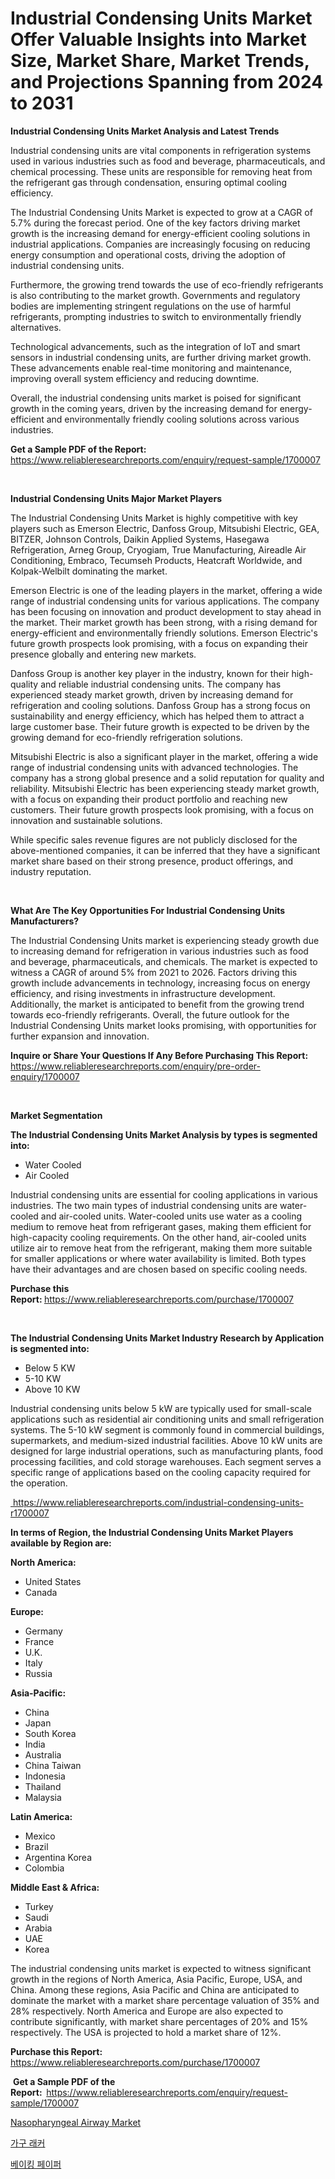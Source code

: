 <p><h1>Industrial Condensing Units Market Offer Valuable Insights into Market Size, Market Share, Market Trends, and Projections Spanning from 2024 to 2031</h1></p><p><strong>Industrial Condensing Units Market Analysis and Latest Trends</strong></p>
<p><p>Industrial condensing units are vital components in refrigeration systems used in various industries such as food and beverage, pharmaceuticals, and chemical processing. These units are responsible for removing heat from the refrigerant gas through condensation, ensuring optimal cooling efficiency.</p><p>The Industrial Condensing Units Market is expected to grow at a CAGR of 5.7% during the forecast period. One of the key factors driving market growth is the increasing demand for energy-efficient cooling solutions in industrial applications. Companies are increasingly focusing on reducing energy consumption and operational costs, driving the adoption of industrial condensing units.</p><p>Furthermore, the growing trend towards the use of eco-friendly refrigerants is also contributing to the market growth. Governments and regulatory bodies are implementing stringent regulations on the use of harmful refrigerants, prompting industries to switch to environmentally friendly alternatives.</p><p>Technological advancements, such as the integration of IoT and smart sensors in industrial condensing units, are further driving market growth. These advancements enable real-time monitoring and maintenance, improving overall system efficiency and reducing downtime.</p><p>Overall, the industrial condensing units market is poised for significant growth in the coming years, driven by the increasing demand for energy-efficient and environmentally friendly cooling solutions across various industries.</p></p>
<p><strong>Get a Sample PDF of the Report:&nbsp;</strong> <a href="https://www.reliableresearchreports.com/enquiry/request-sample/1700007">https://www.reliableresearchreports.com/enquiry/request-sample/1700007</a></p>
<p>&nbsp;</p>
<p><strong>Industrial Condensing Units Major Market Players</strong></p>
<p><p>The Industrial Condensing Units Market is highly competitive with key players such as Emerson Electric, Danfoss Group, Mitsubishi Electric, GEA, BITZER, Johnson Controls, Daikin Applied Systems, Hasegawa Refrigeration, Arneg Group, Cryogiam, True Manufacturing, Aireadle Air Conditioning, Embraco, Tecumseh Products, Heatcraft Worldwide, and Kolpak-Welbilt dominating the market.</p><p>Emerson Electric is one of the leading players in the market, offering a wide range of industrial condensing units for various applications. The company has been focusing on innovation and product development to stay ahead in the market. Their market growth has been strong, with a rising demand for energy-efficient and environmentally friendly solutions. Emerson Electric's future growth prospects look promising, with a focus on expanding their presence globally and entering new markets.</p><p>Danfoss Group is another key player in the industry, known for their high-quality and reliable industrial condensing units. The company has experienced steady market growth, driven by increasing demand for refrigeration and cooling solutions. Danfoss Group has a strong focus on sustainability and energy efficiency, which has helped them to attract a large customer base. Their future growth is expected to be driven by the growing demand for eco-friendly refrigeration solutions.</p><p>Mitsubishi Electric is also a significant player in the market, offering a wide range of industrial condensing units with advanced technologies. The company has a strong global presence and a solid reputation for quality and reliability. Mitsubishi Electric has been experiencing steady market growth, with a focus on expanding their product portfolio and reaching new customers. Their future growth prospects look promising, with a focus on innovation and sustainable solutions.</p><p>While specific sales revenue figures are not publicly disclosed for the above-mentioned companies, it can be inferred that they have a significant market share based on their strong presence, product offerings, and industry reputation.</p></p>
<p>&nbsp;</p>
<p><strong>What Are The Key Opportunities For Industrial Condensing Units Manufacturers?</strong></p>
<p><p>The Industrial Condensing Units market is experiencing steady growth due to increasing demand for refrigeration in various industries such as food and beverage, pharmaceuticals, and chemicals. The market is expected to witness a CAGR of around 5% from 2021 to 2026. Factors driving this growth include advancements in technology, increasing focus on energy efficiency, and rising investments in infrastructure development. Additionally, the market is anticipated to benefit from the growing trend towards eco-friendly refrigerants. Overall, the future outlook for the Industrial Condensing Units market looks promising, with opportunities for further expansion and innovation.</p></p>
<p><strong>Inquire or Share Your Questions If Any Before Purchasing This Report:</strong> <a href="https://www.reliableresearchreports.com/enquiry/pre-order-enquiry/1700007">https://www.reliableresearchreports.com/enquiry/pre-order-enquiry/1700007</a></p>
<p>&nbsp;</p>
<p><strong>Market Segmentation</strong></p>
<p><strong>The Industrial Condensing Units Market Analysis by types is segmented into:</strong></p>
<p><ul><li>Water Cooled</li><li>Air Cooled</li></ul></p>
<p><p>Industrial condensing units are essential for cooling applications in various industries. The two main types of industrial condensing units are water-cooled and air-cooled units. Water-cooled units use water as a cooling medium to remove heat from refrigerant gases, making them efficient for high-capacity cooling requirements. On the other hand, air-cooled units utilize air to remove heat from the refrigerant, making them more suitable for smaller applications or where water availability is limited. Both types have their advantages and are chosen based on specific cooling needs.</p></p>
<p><strong>Purchase this Report:&nbsp;</strong><a href="https://www.reliableresearchreports.com/purchase/1700007">https://www.reliableresearchreports.com/purchase/1700007</a></p>
<p>&nbsp;</p>
<p><strong>The Industrial Condensing Units Market Industry Research by Application is segmented into:</strong></p>
<p><ul><li>Below 5 KW</li><li>5-10 KW</li><li>Above 10 KW</li></ul></p>
<p><p>Industrial condensing units below 5 kW are typically used for small-scale applications such as residential air conditioning units and small refrigeration systems. The 5-10 kW segment is commonly found in commercial buildings, supermarkets, and medium-sized industrial facilities. Above 10 kW units are designed for large industrial operations, such as manufacturing plants, food processing facilities, and cold storage warehouses. Each segment serves a specific range of applications based on the cooling capacity required for the operation.</p></p>
<p><a href="https://www.reliableresearchreports.com/industrial-condensing-units-r1700007">&nbsp;https://www.reliableresearchreports.com/industrial-condensing-units-r1700007</a></p>
<p><strong>In terms of Region, the Industrial Condensing Units Market Players available by Region are:</strong></p>
<p>
    <p> <strong> North America: </strong>
        <ul>
            <li>United States</li>
            <li>Canada</li>
        </ul>
        </p> 
    <p> <strong> Europe: </strong>
        <ul>
            <li>Germany</li>
            <li>France</li>
            <li>U.K.</li>
            <li>Italy</li>
            <li>Russia</li>
        </ul>
        </p> 
    <p> <strong> Asia-Pacific: </strong>
        <ul>
            <li>China</li>
            <li>Japan</li>
            <li>South Korea</li>
            <li>India</li>
            <li>Australia</li>
            <li>China Taiwan</li>
            <li>Indonesia</li>
            <li>Thailand</li>
            <li>Malaysia</li>
        </ul>
        </p> 
    <p> <strong> Latin America: </strong>
        <ul>
            <li>Mexico</li>
            <li>Brazil</li>
            <li>Argentina Korea</li>
            <li>Colombia</li>
        </ul>
        </p> 
    <p> <strong> Middle East & Africa: </strong>
        <ul>
            <li>Turkey</li>
            <li>Saudi</li>
            <li>Arabia</li>
            <li>UAE</li>
            <li>Korea</li>
        </ul>
    </p>
    </p>
<p><p>The industrial condensing units market is expected to witness significant growth in the regions of North America, Asia Pacific, Europe, USA, and China. Among these regions, Asia Pacific and China are anticipated to dominate the market with a market share percentage valuation of 35% and 28% respectively. North America and Europe are also expected to contribute significantly, with market share percentages of 20% and 15% respectively. The USA is projected to hold a market share of 12%.</p></p>
<p><strong>Purchase this Report: </strong><a href="https://www.reliableresearchreports.com/purchase/1700007">https://www.reliableresearchreports.com/purchase/1700007</a></p>
<p>&nbsp;<strong>Get a Sample PDF of the Report:&nbsp;&nbsp;</strong><a href="https://www.reliableresearchreports.com/enquiry/request-sample/1700007">https://www.reliableresearchreports.com/enquiry/request-sample/1700007</a></p>
<p><strong></strong></p>
<p><p><a href="https://five-trouble-98a.notion.site/Nasopharyngeal-Airway-Market-Insights-into-Market-CAGR-Market-Trends-and-Growth-Strategies-05bbb35cb200497e91462b3ae703db05">Nasopharyngeal Airway Market</a></p><p><a href="https://medium.com/@cloydrenner/%EA%B0%80%EA%B5%AC%EB%9D%BC%EC%BB%A4-%EC%8B%9C%EC%9E%A5%EC%9D%80-%EC%8B%9C%EC%9E%A5-%EC%A0%90%EC%9C%A0%EC%9C%A8-%EA%B7%9C%EB%AA%A8-%EB%B0%8F-2031%EB%85%84%EA%B9%8C%EC%A7%80-%EC%A0%84%EB%A7%9D%ED%95%9C-%EC%98%88%EC%B8%A1%EC%97%90-%EC%B4%88%EC%A0%90%EC%9D%84-%EB%A7%9E%EC%B6%94%EA%B3%A0-%EC%9E%88%EC%8A%B5%EB%8B%88%EB%8B%A4-97098aa5668f">가구 래커</a></p><p><a href="https://medium.com/@leatharoan20231/%ED%8E%98%EC%9D%B4%ED%8D%BC-%ED%8E%98%EC%9D%B4%ED%8D%BC-%EC%8B%9C%EC%9E%A5-%EC%A0%84%EB%A7%9D-%EC%82%B0%EC%97%85-%EA%B0%9C%EC%9A%94-%EB%B0%8F-%EC%98%88%EC%B8%A1-2024%EB%85%84%EB%B6%80%ED%84%B0-2031%EB%85%84-150fa256f478">베이킹 페이퍼</a></p></p>